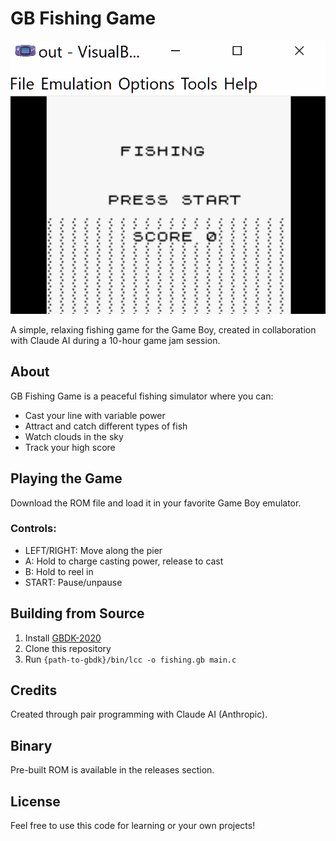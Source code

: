 # GB Fishing Game

![GB Fishing Game Gameplay](gameplay.gif)

A simple, relaxing fishing game for the Game Boy, created in collaboration with Claude AI during a 10-hour game jam session.

## About

GB Fishing Game is a peaceful fishing simulator where you can:
- Cast your line with variable power
- Attract and catch different types of fish
- Watch clouds in the sky
- Track your high score

## Playing the Game

Download the ROM file and load it in your favorite Game Boy emulator.

### Controls:
- LEFT/RIGHT: Move along the pier
- A: Hold to charge casting power, release to cast
- B: Hold to reel in
- START: Pause/unpause

## Building from Source

1. Install [GBDK-2020](https://github.com/gbdk-2020/gbdk-2020)
2. Clone this repository
3. Run `{path-to-gbdk}/bin/lcc -o fishing.gb main.c`

## Credits

Created through pair programming with Claude AI (Anthropic).

## Binary

Pre-built ROM is available in the releases section.

## License

Feel free to use this code for learning or your own projects!